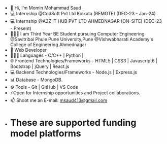 - 👋 Hi, I’m Momin Mohammad Saud
- 💻 Internship  @CodSoft Pvt Ltd Kolkata (REMOTE)  (DEC-23 - Jan-24)
- 💻 Internship @A2Z IT HUB PVT LTD AHMEDNAGAR (ON-SITE) (DEC-23 - Present)
- 👷🏼‍♂️ I am Third Year BE Student pursuing Computer Engineering @Savitribai Phule Pune University,Pune @Vishwabharati Academy's College of Engineering Ahmednagar
- 🔭 Web Developer 
- 🧑🏻‍💻 Languages - C/C++ | Python |
- 🌐 Frontend Technologies/Frameworks - HTML5 | CSS3 | Javascript6 | Bootstrap | jQuery | React.js
- 💻 Backend Technologies/Frameworks - Node.js | Express.js
- 📊 Database - MongoDB.
- ⚙️ Tools - Git | GitHub | VS Code
- ⚡Open for Internship opportunities and Project collaborations.
- 📫 Shoot me an E-mail: msaud413@gmail.com
- # These are supported funding model platforms
